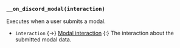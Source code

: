 ### `__on_discord_modal(interaction)`

Executes when a user submits a modal.

* `interaction` {->} [Modal interaction](/values/interactions/modal-interaction.md)
  {:} The interaction about the submitted modal data.